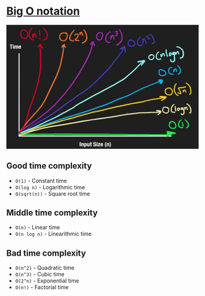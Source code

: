 # [Big O notation](https://www.bigocheatsheet.com/)

![Big O notation](assets/big-o-notation.png)

## Good time complexity

- `O(1)` - Constant time
- `O(log n)` - Logarithmic time
- `O(sqrt(n))` - Square root time

## Middle time complexity

- `O(n)` - Linear time
- `O(n log n)` - Linearithmic time

## Bad time complexity

- `O(n^2)` - Quadratic time
- `O(n^3)` - Cubic time
- `O(2^n)` - Exponential time
- `O(n!)` - Factorial time
